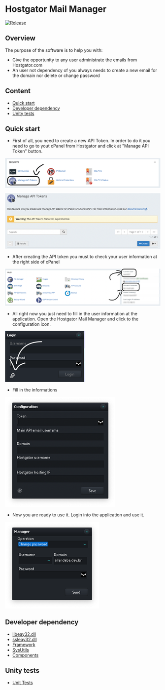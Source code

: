 # Hostgator Mail Manager

[![Release](https://img.shields.io/github/v/release/Allandeba/Hostgator-Mail-Manager.svg)](https://github.com/Allandeba/Hostgator-Mail-Manager/releases)

## Overview
The purpose of the software is to help you with:
- Give the opportunity to any user administrate the emails from Hostgator.com
- An user not dependency of you always needs to create a new email for the domain nor delete or change password

## Content
- [Quick start](#quick-start)
- [Developer dependency](#developer-dependency)
- [Unity tests](#unity-tests)

## Quick start
- First of all, you need to create a new API Token. In order to do it you need to go to yout cPanel from Hostgator and click at "Manage API Token" button.

![Manage API token](https://github.com/Allandeba/Hostgator-Mail-Manager/blob/main/img/API%20Token.png)

![Create API token](https://github.com/Allandeba/Hostgator-Mail-Manager/blob/main/img/API%20Token%20Create.png)

- After creating the API token you must to check your user information at the right side of cPanel

![User information](https://github.com/Allandeba/Hostgator-Mail-Manager/blob/main/img/User%20Information.png)

- All right now you just need to fill in the user information at the application.
Open the Hostgator Mail Manager and click to the configuration icon.

![Login screen](https://github.com/Allandeba/Hostgator-Mail-Manager/blob/main/img/Login%20Screen.png)

- Fill in the informations

![Configuration](https://github.com/Allandeba/Hostgator-Mail-Manager/blob/main/img/User%20Configuration.png)


- Now you are ready to use it.
Login into the application and use it.

![Manager](https://github.com/Allandeba/Hostgator-Mail-Manager/blob/main/img/Program%20Manager.png)

## Developer dependency
- [libeay32.dll](https://github.com/Allandeba/Delphi/tree/main/DLLs/Indy)
- [ssleay32.dll](https://github.com/Allandeba/Delphi/tree/main/DLLs/Indy)
- [Framework](https://github.com/Allandeba/Delphi/tree/main/Packages/Framework)
- [SysUtils](https://github.com/Allandeba/Delphi/tree/main/Packages/SysUtils)
- [Components](https://github.com/Allandeba/Delphi/tree/main/Packages/Components)

## Unity tests
- [Unit Tests](https://github.com/Allandeba/Hostgator-Mail-Manager/tree/main/unitTest)
